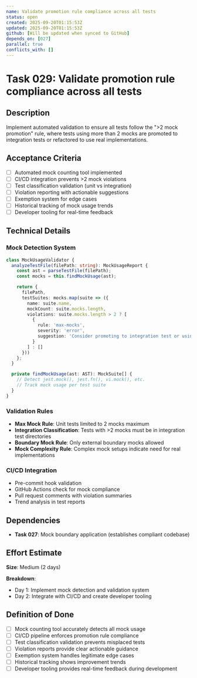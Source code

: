 ```yaml
---
name: Validate promotion rule compliance across all tests
status: open
created: 2025-09-20T01:15:53Z
updated: 2025-09-20T01:15:53Z
github: [Will be updated when synced to GitHub]
depends_on: [027]
parallel: true
conflicts_with: []
---
```


# Task 029: Validate promotion rule compliance across all tests

## Description

Implement automated validation to ensure all tests follow the ">2 mock promotion" rule, where tests using more than 2 mocks are promoted to integration tests or refactored to use real implementations.

## Acceptance Criteria

- [ ] Automated mock counting tool implemented
- [ ] CI/CD integration prevents >2 mock violations
- [ ] Test classification validation (unit vs integration)
- [ ] Violation reporting with actionable suggestions
- [ ] Exemption system for edge cases
- [ ] Historical tracking of mock usage trends
- [ ] Developer tooling for real-time feedback

## Technical Details

### Mock Detection System
```typescript
class MockUsageValidator {
  analyzeTestFile(filePath: string): MockUsageReport {
    const ast = parseTestFile(filePath);
    const mocks = this.findMockUsage(ast);

    return {
      filePath,
      testSuites: mocks.map(suite => ({
        name: suite.name,
        mockCount: suite.mocks.length,
        violations: suite.mocks.length > 2 ? [
          {
            rule: 'max-mocks',
            severity: 'error',
            suggestion: 'Consider promoting to integration test or using real implementations'
          }
        ] : []
      }))
    };
  }

  private findMockUsage(ast: AST): MockSuite[] {
    // Detect jest.mock(), jest.fn(), vi.mock(), etc.
    // Track mock usage per test suite
  }
}
```

### Validation Rules
- **Max Mock Rule**: Unit tests limited to 2 mocks maximum
- **Integration Classification**: Tests with >2 mocks must be in integration test directories
- **Boundary Mock Rule**: Only external boundary mocks allowed
- **Mock Complexity Rule**: Complex mock setups indicate need for real implementations

### CI/CD Integration
- Pre-commit hook validation
- GitHub Actions check for mock compliance
- Pull request comments with violation summaries
- Trend analysis in test reports

## Dependencies

- **Task 027**: Mock boundary application (establishes compliant codebase)

## Effort Estimate

**Size**: Medium (2 days)

**Breakdown**:
- Day 1: Implement mock detection and validation system
- Day 2: Integrate with CI/CD and create developer tooling

## Definition of Done

- [ ] Mock counting tool accurately detects all mock usage
- [ ] CI/CD pipeline enforces promotion rule compliance
- [ ] Test classification validation prevents misplaced tests
- [ ] Violation reports provide clear actionable guidance
- [ ] Exemption system handles legitimate edge cases
- [ ] Historical tracking shows improvement trends
- [ ] Developer tooling provides real-time feedback during development